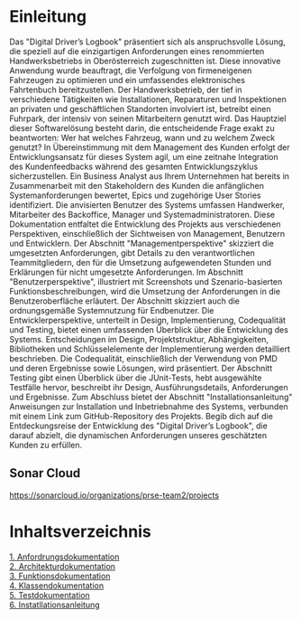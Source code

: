 # Einleitung

Das "Digital Driver’s Logbook" präsentiert sich als anspruchsvolle Lösung, die speziell auf die einzigartigen Anforderungen eines renommierten Handwerksbetriebs in Oberösterreich zugeschnitten ist. Diese innovative Anwendung wurde beauftragt, die Verfolgung von firmeneigenen Fahrzeugen zu optimieren und ein umfassendes elektronisches Fahrtenbuch bereitzustellen. Der Handwerksbetrieb, der tief in verschiedene Tätigkeiten wie Installationen, Reparaturen und Inspektionen an privaten und geschäftlichen Standorten involviert ist, betreibt einen Fuhrpark, der intensiv von seinen Mitarbeitern genutzt wird. Das Hauptziel dieser Softwarelösung besteht darin, die entscheidende Frage exakt zu beantworten: Wer hat welches Fahrzeug, wann und zu welchem Zweck genutzt?
In Übereinstimmung mit dem Management des Kunden erfolgt der Entwicklungsansatz für dieses System agil, um eine zeitnahe Integration des Kundenfeedbacks während des gesamten Entwicklungszyklus sicherzustellen. Ein Business Analyst aus Ihrem Unternehmen hat bereits in Zusammenarbeit mit den Stakeholdern des Kunden die anfänglichen Systemanforderungen bewertet, Epics und zugehörige User Stories identifiziert. Die anvisierten Benutzer des Systems umfassen Handwerker, Mitarbeiter des Backoffice, Manager und Systemadministratoren.
Diese Dokumentation entfaltet die Entwicklung des Projekts aus verschiedenen Perspektiven, einschließlich der Sichtweisen von Management, Benutzern und Entwicklern.
Der Abschnitt "Managementperspektive" skizziert die umgesetzten Anforderungen, gibt Details zu den verantwortlichen Teammitgliedern, den für die Umsetzung aufgewendeten Stunden und Erklärungen für nicht umgesetzte Anforderungen.
Im Abschnitt "Benutzerperspektive", illustriert mit Screenshots und Szenario-basierten Funktionsbeschreibungen, wird die Umsetzung der Anforderungen in die Benutzeroberfläche erläutert. Der Abschnitt skizziert auch die ordnungsgemäße Systemnutzung für Endbenutzer.
Die Entwicklerperspektive, unterteilt in Design, Implementierung, Codequalität und Testing, bietet einen umfassenden Überblick über die Entwicklung des Systems. Entscheidungen im Design, Projektstruktur, Abhängigkeiten, Bibliotheken und Schlüsselelemente der Implementierung werden detailliert beschrieben. Die Codequalität, einschließlich der Verwendung von PMD und deren Ergebnisse sowie Lösungen, wird präsentiert. Der Abschnitt Testing gibt einen Überblick über die JUnit-Tests, hebt ausgewählte Testfälle hervor, beschreibt ihr Design, Ausführungsdetails, Anforderungen und Ergebnisse.
Zum Abschluss bietet der Abschnitt "Installationsanleitung" Anweisungen zur Installation und Inbetriebnahme des Systems, verbunden mit einem Link zum GitHub-Repository des Projekts.
Begib dich auf die Entdeckungsreise der Entwicklung des "Digital Driver’s Logbook", die darauf abzielt, die dynamischen Anforderungen unseres geschätzten Kunden zu erfüllen.

## Sonar Cloud

https://sonarcloud.io/organizations/prse-team2/projects

# Inhaltsverzeichnis

 [1. Anfordrungsdokumentation](Anforderungsdokumentation.md)  
 [2. Architekturdokumentation](Architekturdokumentation.md)  
 [3. Funktionsdokumentation](Funktionsdokumentation.md)  
 [4. Klassendokumentation](Klassendokumentation.md)  
 [5. Testdokumentation](Testdokumentation.md)  
 [6. Instatllationsanleitung](Installationsanleitung.md)  
 
